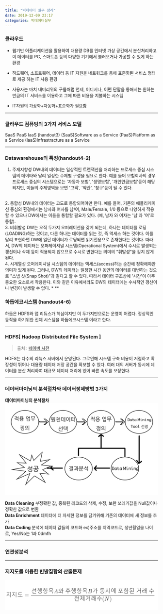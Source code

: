 ```yaml
---
title: "빅데이터 실무 정리"
date: 2019-12-09 23:17
categories: 빅데이터실무
---
```


### 클라우드 ###
- 웹기반 어플리케이션을 활용하여 대용량 DB를 인터넷 가상 공간에서 분산처리하고 이 데이터를 PC, 스마트폰 등의 다양한 기기에서 불러오거나 가공할 수 있게 하는 환경

- 하드웨어, 소프트웨어, 데이터 등 IT 자원을 네트워크를 통해 표준화된 서비스 형태로 제공 하는 IT 사용 환경

- 사용자는 마치 내머리위의 구름처럼 언제, 어디서나, 어떤 단말을 통해서는 원하는 만큼의 IT 서비스를 이용하고 그에 따른 비용을 지불하는 시스템

- IT자원의 가상화+자동화+표준화가 필요함
* **

### 클라우드 컴퓨팅의 3가지 서비스 모델 ###
SaaS PaaS IaaS (handout3)
(SaaS)Software as a Service
(PaaS)Platform as a Service
(IaaS)Infrastracture as a Service
* **

### Datawarehouse의 특징(handout4-2) ###

1. 주제지향성
DW내의 데이터는 일상적인 트랜잭션을 처리하는 프로세스 중심 시스템의 데이타와 달리 일정한 주제별 구성을 필요로 한다.
예를 들어 보험회사의 경우 프로세스 중심의 시스템으로는 '자동차 보험', '생명보험', '개인연금보험'등이 해당 되지만,
이들의 주제영역을 보면 '고객', '약관', '청구'등이 될 수 있다.  
<br/>
2. 통합성
DW내의 데이터는 고도로 통합되어야만 한다.
예를 들어, 기존의 애플리케이션 중심의 환경에서는 남자와 여자를 남/여, Male/Female, 1/0 등으로
다양하게 적용 할 수 있으나 DW에서는 이들을 통합할 필요가 있다. (예, 남자 와 여자는 '남'과 '여'로 통합).
<br/>
3. 비휘발성
DW는 오직 두가지 오퍼레이션을 갖게 되는데, 하나는 데이터를 로딩(LOADING)하는 것이고,
다른 하나는 데이터를 읽는 것, 즉 액세스 하는 것이다.
이를 달리 표현하면 DW에 일단 데이터가 로딩되면 읽기전용으로 존재한다는 것이다.
따라서, DW의 데이터는 오퍼레이셔널 시스템(Operational System)에서 수시로 발생되는 갱신이나 삭제 등이 적용되지 않으므로
수시로 변한다는 의미의 "휘발성"을 갖지 않게 된다.
<br/>
4. 시계열성
오퍼레이셔널 시스템의 데이터는 액세스(access)하는 순간에 정확해야만 의미가 있게 된다.
그러나, DW의 데이터는 일정한 시간 동안의 데이터를 대변하는 것으로 "스냅 샷(Snap Shot)"과 같다고 할 수 있다.
따라서 데이터 구조상에 '시간'이 아주 중요한 요소로서 작용한다.
이와 같은 이유에서라도 DW의 데이터에는 수시적인 갱신이나 변경이 발생할 수 없다.
* **

### 하둡에코시스템 (handout4-6) ###
하둡은 HDFS와 맵 리듀스가 핵심이지만 이 두가지만으로는 운영이 어렵다.
정상적인 동작을 하기위한 전체 시스템을 하둡에코시스템 이라고 한다.
* **

### HDFS[ Hadoop Distributed File System ] ###
>출처 : [네이버 사전]

HDFS는 다수의 리눅스 서버에서 운영된다.
그로인해 시스템 구축 비용이 저렴하고 확장성이 뛰어나 대용량 데이터 저장 공간을 확보할 수 있다.
 여러 대의 서버가 동시에 데이터를 분산 처리하여 대규모 데이터 처리에 있어 빠른 속도를 보장한다.
* **

### 데이터마이닝의 분석절차와 데이터정제방법 3가지 ###
**데이터마이닝의 분석절차**
![datamining](/assets/images/datamining.png)
<br/>

**Data Cleaning**
부정확한 값, 중복된 레코드의 삭제, 수정, 보완
쓰레기값을 Null값이나 정확한 값으로 변환<br/>
**Data Enrichment**
데이터에 더 자세한 정보를 담기위해 기존의 데이터에 새 정보를 추가<br/>
**Data Coding**
분석에 데이터 값들의 코드화
ex)주소를 지역코드로, 생년월일을 나이로, Yes/No는 1과 0dmfh
* **

### 연관성분석 ###

* **
### 지지도를 이용한 빈발집합의 산출문제 ###
![지지도](/assets/images/jiji.png)
<br/>





[네이버 사전]: https://terms.naver.com/entry.nhn?docId=3386311&cid=58370&categoryId=58370
